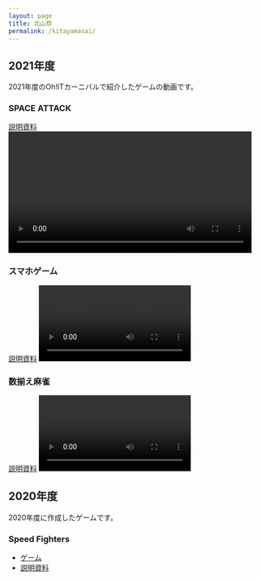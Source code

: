 ```yaml
---
layout: page
title: 北山祭
permalink: /kitayamasai/
---
```


## 2021年度
2021年度のOh!ITカーニバルで紹介したゲームの動画です。
### SPACE ATTACK
[説明資料](/assets/pdfs/kitayamasai2021Unity.pdf)
<video controls width="480">
    <source src="/assets/videos/kitayamasai2021Unity.mp4" type="video/mp4">
    Sorry, your browser doesn't support embedded videos.
</video>

### スマホゲーム
[説明資料](/assets/pdfs/kitayamasai2021SmartPhone.pdf)
<video controls hight="480">
    <source src="/assets/videos/kitayamasai2021SmartPhone.mp4" type="video/mp4">
    Sorry, your browser doesn't support embedded videos.
</video>

### 数揃え麻雀
[説明資料](/assets/pdfs/kitayamasai2021Python.pdf)
<video controls hight="480">
    <source src="/assets/videos/kitayamasai2021Python.mp4" type="video/mp4">
    Sorry, your browser doesn't support embedded videos.
</video>

## 2020年度
2020年度に作成したゲームです。
### Speed Fighters
  * [ゲーム](https://softwarereliabilitylab.github.io/Speed-Fighters/)
  * [説明資料](/assets/pdfs/kitayamasai2020SpeedFighters.pdf)